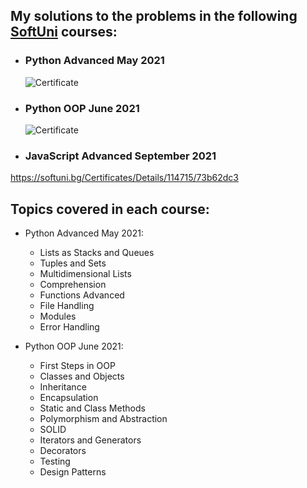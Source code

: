 ## My solutions to the problems in the following [SoftUni](https://softuni.bg) courses:

- ### Python Advanced May 2021
  ![Certificate](https://softuni.bg/certificates/certificates/converttoimage/108339?code=5c280629 "Certificate Python Advanced")
- ### Python OOP June 2021
  ![Certificate](https://softuni.bg/certificates/certificates/converttoimage/110533?code=a27c4f51 "Certificate Python OOP")
 - ### JavaScript Advanced September 2021
 https://softuni.bg/Certificates/Details/114715/73b62dc3

## Topics covered in each course:

- Python Advanced May 2021:
  - Lists as Stacks and Queues
  - Tuples and Sets
  - Multidimensional Lists
  - Comprehension
  - Functions Advanced
  - File Handling
  - Modules
  - Error Handling

- Python OOP June 2021:
  - First Steps in OOP
  - Classes and Objects
  - Inheritance
  - Encapsulation
  - Static and Class Methods
  - Polymorphism and Abstraction
  - SOLID
  - Iterators and Generators
  - Decorators
  - Testing
  - Design Patterns

